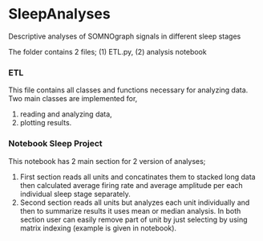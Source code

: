 # SleepAnalyses
Descriptive analyses of SOMNOgraph signals in different sleep stages


The folder contains 2 files; (1) ETL.py, (2) analysis notebook

### ETL

This file contains all classes and functions necessary for analyzing data. Two main classes are implemented for,
1. reading and analyzing data, 
2. plotting results.

### Notebook Sleep Project 

This notebook has 2 main section for 2 version of analyses; 
1. First section reads all units and concatinates them to stacked long data then calculated average firing rate and average amplitude per each individual sleep stage separately. 
2. Second section reads all units but analyzes each unit individually and then to summarize results it uses mean or median analysis. 
In both section user can easily remove part of unit by just selecting by using matrix indexing (example is given in notebook).

